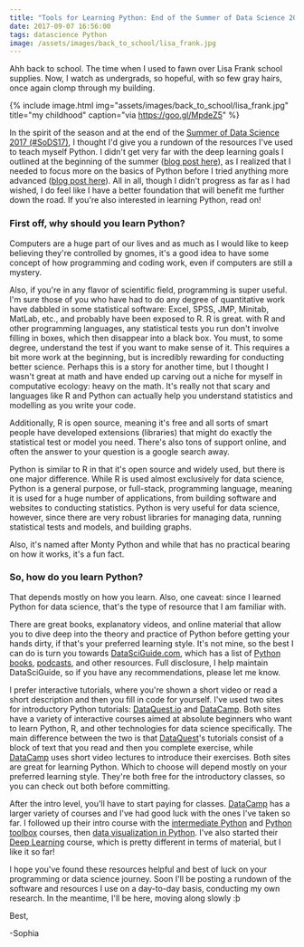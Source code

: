 ```yaml
---
title: "Tools for Learning Python: End of the Summer of Data Science 2017 and Back to School"
date: 2017-09-07 16:56:00
tags: datascience Python
image: /assets/images/back_to_school/lisa_frank.jpg
---
```



Ahh back to school. The time when I used to fawn over Lisa Frank school supplies. Now, I watch as undergrads, so hopeful, with so few gray hairs, once again clomp through my building. 

{% include image.html
            img="assets/images/back_to_school/lisa_frank.jpg"
            title="my childhood"
            caption="via https://goo.gl/MpdeZ5" %}


In the spirit of the season and at the end of the [Summer of Data Science 2017 (#SoDS17)][SoDS17], I thought I'd give you a rundown of the resources I've used to teach myself Python. I didn't get very far with the deep learning goals I outlined at the beginning of the summer ([blog post here][post 1]), as I realized that I needed to focus more on the basics of Python before I tried anything more advanced ([blog post here][post 2]). All in all, though I didn't progress as far as I had wished, I do feel like I have a better foundation that will benefit me further down the road. If you're also interested in learning Python, read on!


### First off, why should you learn Python? 
Computers are a huge part of our lives and as much as I would like to keep believing they're controlled by gnomes, it's a good idea to have some concept of how programming and coding work, even if computers are still a mystery. 

Also, if you're in any flavor of scientific field, programming is super useful. I'm sure those of you who have had to do any degree of quantitative work have dabbled in some statistical software: Excel, SPSS, JMP, Minitab, MatLab, etc., and probably have been exposed to R. R is great. with R and other programming languages, any statistical tests you run don't involve filling in boxes, which then disappear into a black box. You must, to some degree, understand the test if you want to make sense of it. This requires a bit more work at the beginning, but is incredibly rewarding for conducting better science. Perhaps this is a story for another time, but I thought I wasn't great at math and have ended up carving out a niche for myself in computative ecology: heavy on the math. It's really not that scary and languages like R and Python can actually help you understand statistics and modelling as you write your code.

Additionally, R is open source, meaning it's free and all sorts of smart people have developed extensions (libraries) that might do exactly the statistical test or model you need. There's also tons of support online, and often the answer to your question is a google search away. 

Python is similar to R in that it's open source and widely used, but there is one major difference. While R is used almost exclusively for data science, Python is a general purpose, or full-stack, programming language, meaning it is used for a huge number of applications, from building software and websites to conducting statistics. Python is very useful for data science, however, since there are very robust libraries for managing data, running statistical tests and models, and building graphs.

Also, it's named after Monty Python and while that has no practical bearing on how it works, it's a fun fact.


### So, how do you learn Python?
That depends mostly on how you learn. Also, one caveat: since I learned Python for data science, that's the type of resource that I am familiar with. 

There are great books, explanatory videos, and online material that allow you to dive deep into the theory and practice of Python before getting your hands dirty, if that's your preferred learning style. It's not mine, so the best I can do is turn you towards [DataSciGuide.com][DSG], which has a list of [Python books][books], [podcasts][podcasts], and other resources. Full disclosure, I help maintain DataSciGuide, so if you have any recommendations, please let me know.

I prefer interactive tutorials, where you're shown a short video or read a short description and then you fill in code for yourself. I've used two sites for introductory Python tutorials: [DataQuest.io][DQ] and [DataCamp][DC]. Both sites have a variety of interactive courses aimed at absolute beginners who want to learn Python, R, and other technologies for data science specifically. The main difference between the two is that [DataQuest][DQ]'s tutorials consist of a block of text that you read and then you complete exercise, while [DataCamp][DC] uses short video lectures to introduce their exercises. Both sites are great for learning Python. Which to choose will depend mostly on your preferred learning style. They're both free for the introductory classes, so you can check out both before committing.

After the intro level, you'll have to start paying for classes. [DataCamp][DC] has a larger variety of courses and I've had good luck with the ones I've taken so far. I followed up their intro course with the [intermediate Python][intermediate] and [Python toolbox][toolbox] courses, then [data visualization in Python][viz]. I've also started their [Deep Learning][DL] course, which is pretty different in terms of material, but I like it so far!

I hope you've found these resources helpful and best of luck on your programming or data science journey. Soon I'll be posting a rundown of the software and resources I use on a day-to-day basis, conducting my own research. In the meantime, I'll be here, moving along slowly :þ

Best,

-Sophia


[SoDS17]: https://twitter.com/search?src=typd&q=%23sods17
[post 1]: https://sowasser.com/summer-of-data-science/
[post 2]: https://sowasser.com/summer-of-data-science-june-update/
[DSG]: http://www.datasciguide.com/
[books]: http://www.datasciguide.com/tag/python/?contenttype=book&post_types=content
[podcasts]: http://www.datasciguide.com/tag/python/?contenttype=podcasts&post_types=content
[DQ]: https://www.dataquest.io/home
[DC]: https://www.datacamp.com/
[intermediate]: https://www.datacamp.com/courses/intermediate-python-for-data-science
[toolbox]: https://www.datacamp.com/courses/python-data-science-toolbox-part-1
[viz]: https://www.datacamp.com/courses/introduction-to-data-visualization-with-python
[DL]: https://www.datacamp.com/courses/deep-learning-in-python
